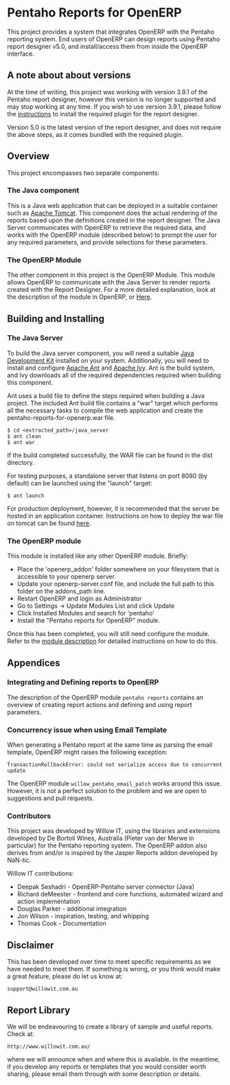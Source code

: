 # Pentaho Reports for OpenERP

This project provides a system that integrates OpenERP with
the Pentaho reporting system. End users of OpenERP can design
reports using Pentaho report designer v5.0, and install/access
them from inside the OpenERP interface.


## A note about about versions

At the time of writing, this project was working with version 3.9.1 of the Pentaho report designer, however this version is no longer supported and may stop working at any time. If you wish to use version 3.9.1, please follow the [instructions](http://pvandermpentaho.blogspot.com.au/2012/05/adding-openerp-datasource-to-pentaho.html) to install the required plugin for the report designer. 

Version 5.0 is the latest version of the report designer, and does not require the above steps, as it comes bundled with the required plugin. 

## Overview

This project encompasses two separate components:

### The Java component

This is a Java web application that can be deployed in a suitable container such as [Apache Tomcat](http://tomcat.apache.org/). This component does the actual rendering of the reports based upon the definitions created in the report designer. The Java Server communicates with OpenERP to retrieve the required data, and works with the OpenERP module (described below) to prompt the user for any required parameters, and provide selections for these parameters.

### The OpenERP Module

The other component in this project is the OpenERP Module. This module allows OpenERP to communicate with the Java Server to render reports created with the Report Designer. For a more detailed explanation, look at the description of the module in OpenERP, or [Here](https://github.com/WillowIT/Pentaho-reports-for-OpenERP/blob/version70/openerp_addon/pentaho_reports/__openerp__.py). 


## Building and Installing

### The Java Server
To build the Java server component, you will need a suitable [Java Development Kit](http://www.oracle.com/technetwork/java/javase/downloads/jdk7-downloads-1880260.html) installed on your system. 
Additionally, you will need to install and configure [Apache Ant](http://ant.apache.org/) and [Apache Ivy](http://ant.apache.org/ivy/). Ant is the build system, and Ivy downloads all of the required dependencies required when building this component.

Ant uses a build file to define the steps required when building a Java project. The included Ant build file contains a "war" target which performs all the necessary tasks to compile the web application and
create the pentaho-reports-for-openerp.war file. 

	$ cd <extracted_path>/java_server
	$ ant clean
	$ ant war

If the build completed successfully, the WAR file can be found
in the dist directory.

For testing purposes, a standalone server that listens on port
8090 (by default) can be launched using the "launch" target:

	$ ant launch

For production deployment, however, it is recommended that the server be hosted in an application container. Instructions on how to deploy the war file on tomcat can be found [here](http://tomcat.apache.org/tomcat-6.0-doc/deployer-howto.html#Deploying_using_the_Tomcat_Manager).

### The OpenERP module

This module is installed like any other OpenERP module. Briefly:

* Place the 'openerp_addon' folder somewhere on your filesystem that is accessible to your openerp server.
* Update your openerp-server.conf file, and include the full path to this folder on the addons_path line.
* Restart OpenERP and login as Administrator
* Go to Settings -> Update Modules List and click Update
* Click Installed Modules and search for 'pentaho'
* Install the "Pentaho reports for OpenERP" module. 

Once this has been completed, you will still need configure the module. Refer to the [module description](https://github.com/WillowIT/Pentaho-reports-for-OpenERP/blob/version70/openerp_addon/pentaho_reports/__openerp__.py) for detailed instructions on how to do this. 



## Appendices

### Integrating and Defining reports to OpenERP

The description of the OpenERP module `pentaho reports` contains an overview
of creating report actions and defining and using report parameters.

### Concurrency issue when using Email Template

When generating a Pentaho report at the same time as parsing the email
template, OpenERP might raises the following exception:

    TransactionRollbackError: could not serialize access due to concurrent
    update

The OpenERP module `willow_pentaho_email_patch` works around this
issue. However, it is not a perfect solution to the problem and we are open
to suggestions and pull requests.

### Contributors

This project was developed by Willow IT, using the libraries and
extensions developed by De Bortoli Wines, Australia (Pieter van der
Merwe in particular) for the Pentaho reporting system. The OpenERP
addon also derives from and/or is inspired by the Jasper Reports addon
developed by NaN-tic.

Willow IT contributions:

* Deepak Seshadri - OpenERP-Pentaho server connector (Java)
* Richard deMeester - frontend and core functions, automated wizard and action implementation
* Douglas Parker - additional integration
* Jon Wilson - inspiration, testing, and whipping
* Thomas Cook - Documentation

## Disclaimer

This has been developed over time to meet specific requirements as we have
needed to meet them. If something is wrong, or you think would make a great
feature, please do let us know at:

	support@willowit.com.au


## Report Library

We will be endeavouring to create a library of sample and useful reports.
Check at:

	http://www.willowit.com.au/

where we will announce when and where this is available. In the meantime, if
you develop any reports or templates that you would consider worth sharing,
please email them through with some description or details.
